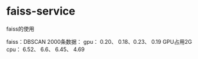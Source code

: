 # faiss-service
faiss的使用

faiss：DBSCAN
	2000条数据：
		gpu： 0.20、 0.18、0.23、 0.19  GPU占用2G
		cpu： 6.52、 6.6、 6.45、 4.69

